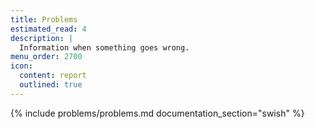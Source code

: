 ```yaml
---
title: Problems
estimated_read: 4
description: |
  Information when something goes wrong.
menu_order: 2700
icon:
  content: report
  outlined: true
---
```


{% include problems/problems.md documentation_section="swish" %}
